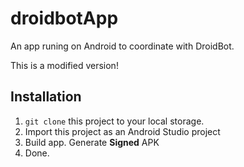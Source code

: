 # droidbotApp
An app runing on Android to coordinate with DroidBot.

This is a modified version!

## Installation

1. `git clone` this project to your local storage.
2. Import this project as an Android Studio project
3. Build app. Generate **Signed** APK
4. Done.
